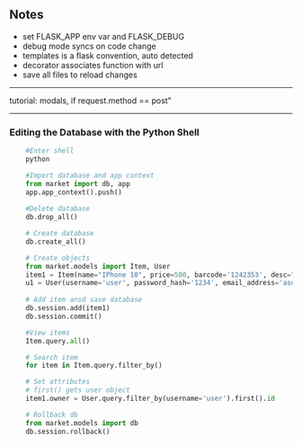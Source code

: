 ## Notes

- set FLASK_APP env var and FLASK_DEBUG
- debug mode syncs on code change
- templates is a flask convention, auto detected
- decorator associates function with url
- save all files to reload changes

---

tutorial: modals, if request.method == post"

---

### Editing the Database with the Python Shell

```bash
    #Enter shell
    python
```
```python
    #Import database and app context
    from market import db, app
    app.app_context().push()
    
    #Delete database
    db.drop_all()

    # Create database
    db.create_all()

    # Create objects
    from market.models import Item, User
    item1 = Item(name="IPhone 10", price=500, barcode='1242353', desc="desc")
    u1 = User(username='user', password_hash='1234', email_address='asd@gmail.com')
    
    # Add item ansd save database
    db.session.add(item1)
    db.session.commit()

    #View items
    Item.query.all()

    # Search item
    for item in Item.query.filter_by()

    # Set attributes
    # first() gets user object
    item1.owner = User.query.filter_by(username='user').first().id

    # Rollback db
    from market.models import db
    db.session.rollback()
```

